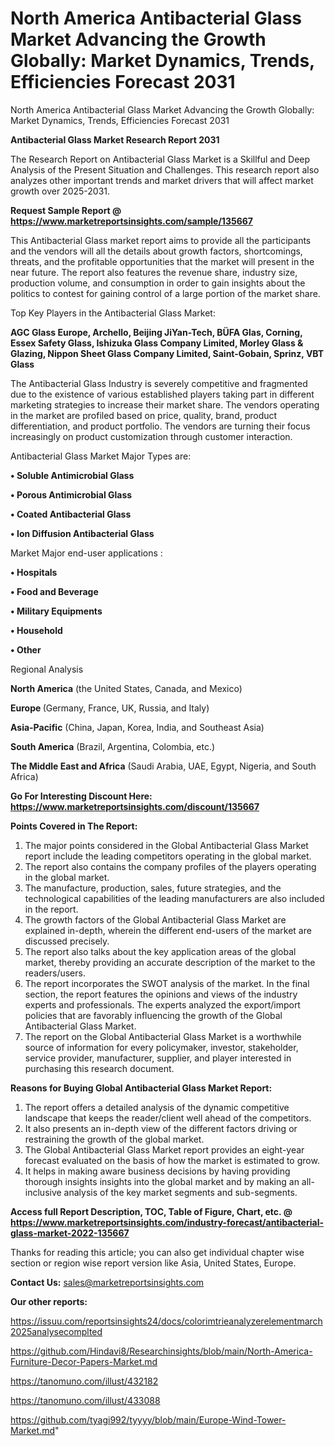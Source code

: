 # North America Antibacterial Glass Market Advancing the Growth Globally: Market Dynamics, Trends, Efficiencies Forecast 2031
North America Antibacterial Glass Market Advancing the Growth Globally: Market Dynamics, Trends, Efficiencies Forecast 2031

<strong>Antibacterial Glass Market Research Report 2031</strong>

The Research Report on Antibacterial Glass Market is a Skillful and Deep Analysis of the Present Situation and Challenges. This research report also analyzes other important trends and market drivers that will affect market growth over 2025-2031.

<strong>Request Sample Report @ <a href=https://www.marketreportsinsights.com/sample/135667>https://www.marketreportsinsights.com/sample/135667</a></strong>

This Antibacterial Glass market report aims to provide all the participants and the vendors will all the details about growth factors, shortcomings, threats, and the profitable opportunities that the market will present in the near future. The report also features the revenue share, industry size, production volume, and consumption in order to gain insights about the politics to contest for gaining control of a large portion of the market share.

Top Key Players in the Antibacterial Glass Market:

<strong>AGC Glass Europe, Archello, Beijing JiYan-Tech, BÜFA Glas, Corning, Essex Safety Glass, Ishizuka Glass Company Limited, Morley Glass & Glazing, Nippon Sheet Glass Company Limited, Saint-Gobain, Sprinz, VBT Glass</strong>

The Antibacterial Glass Industry is severely competitive and fragmented due to the existence of various established players taking part in different marketing strategies to increase their market share. The vendors operating in the market are profiled based on price, quality, brand, product differentiation, and product portfolio. The vendors are turning their focus increasingly on product customization through customer interaction.

Antibacterial Glass Market Major Types are:

<strong>• Soluble Antimicrobial Glass

• Porous Antimicrobial Glass

• Coated Antibacterial Glass

• Ion Diffusion Antibacterial Glass</strong>

Market Major end-user applications :

<strong>• Hospitals

• Food and Beverage

• Military Equipments

• Household

• Other</strong>

Regional Analysis

</u><strong><b>North America</b></strong> (the United States, Canada, and Mexico)

<strong><b>Europe </b></strong>(Germany, France, UK, Russia, and Italy)

<strong><b>Asia-Pacific</b></strong> (China, Japan, Korea, India, and Southeast Asia)

<strong><b>South America</b></strong> (Brazil, Argentina, Colombia, etc.)

<strong><b>The Middle East and Africa</b></strong> (Saudi Arabia, UAE, Egypt, Nigeria, and South Africa)

<strong>Go For Interesting Discount Here: <a href=https://www.marketreportsinsights.com/discount/135667>https://www.marketreportsinsights.com/discount/135667</a></strong>

<strong>Points Covered in The Report:</strong>
<ol>
  <li>The major points considered in the Global Antibacterial Glass Market report include the leading competitors operating in the global market.</li>
  <li>The report also contains the company profiles of the players operating in the global market.</li>
  <li>The manufacture, production, sales, future strategies, and the technological capabilities of the leading manufacturers are also included in the report.</li>
  <li>The growth factors of the Global Antibacterial Glass Market are explained in-depth, wherein the different end-users of the market are discussed precisely.</li>
  <li>The report also talks about the key application areas of the global market, thereby providing an accurate description of the market to the readers/users.</li>
  <li>The report incorporates the SWOT analysis of the market. In the final section, the report features the opinions and views of the industry experts and professionals. The experts analyzed the export/import policies that are favorably influencing the growth of the Global Antibacterial Glass Market.</li>
  <li>The report on the Global Antibacterial Glass Market is a worthwhile source of information for every policymaker, investor, stakeholder, service provider, manufacturer, supplier, and player interested in purchasing this research document.</li>
</ol>
<strong>Reasons for Buying Global Antibacterial Glass Market Report:</strong>

<ol>
  <li>The report offers a detailed analysis of the dynamic competitive landscape that keeps the reader/client well ahead of the competitors.</li>
  <li>It also presents an in-depth view of the different factors driving or restraining the growth of the global market.</li>
  <li>The Global Antibacterial Glass Market report provides an eight-year forecast evaluated on the basis of how the market is estimated to grow.</li>
  <li>It helps in making aware business decisions by having providing thorough insights insights into the global market and by making an all-inclusive analysis of the key market segments and sub-segments.</li>
</ol>
<strong>Access full Report Description, TOC, Table of Figure, Chart, etc. @ <a href=https://www.marketreportsinsights.com/industry-forecast/antibacterial-glass-market-2022-135667>https://www.marketreportsinsights.com/industry-forecast/antibacterial-glass-market-2022-135667</a></strong>


Thanks for reading this article; you can also get individual chapter wise section or region wise report version like Asia, United States, Europe.

<strong>Contact Us:</strong>
sales@marketreportsinsights.com

<strong>Our other reports:</strong>

<a href=https://issuu.com/reportsinsights24/docs/colorimtrieanalyzerelementmarch2025analysecomplted>https://issuu.com/reportsinsights24/docs/colorimtrieanalyzerelementmarch2025analysecomplted</a>

<a href=https://github.com/Hindavi8/Researchinsights/blob/main/North-America-Furniture-Decor-Papers-Market.md>https://github.com/Hindavi8/Researchinsights/blob/main/North-America-Furniture-Decor-Papers-Market.md</a>

<a href=https://tanomuno.com/illust/432182>https://tanomuno.com/illust/432182</a>

<a href=https://tanomuno.com/illust/433088>https://tanomuno.com/illust/433088</a>

<a href=https://github.com/tyagi992/tyyyy/blob/main/Europe-Wind-Tower-Market.md>https://github.com/tyagi992/tyyyy/blob/main/Europe-Wind-Tower-Market.md</a>"
